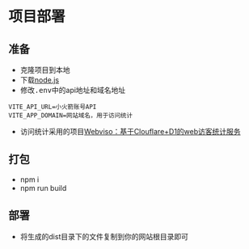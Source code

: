 # 项目部署  

## 准备
- 克隆项目到本地  
- 下载[node.js](https://nodejs.org/zh-cn)
- 修改<kbd>.env</kbd>中的api地址和域名地址
~~~
VITE_API_URL=小火箭账号API
VITE_APP_DOMAIN=网站域名，用于访问统计
~~~
- 访问统计采用的项目[Webviso：基于Clouflare+D1的web访客统计服务](https://webviso.yestool.org/)

## 打包  
- npm i
- npm run build

## 部署
- 将生成的dist目录下的文件复制到你的网站根目录即可
